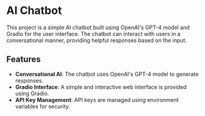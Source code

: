 # AI Chatbot

This project is a simple AI chatbot built using OpenAI's GPT-4 model and Gradio for the user interface. The chatbot can interact with users in a conversational manner, providing helpful responses based on the input.

## Features

- **Conversational AI**: The chatbot uses OpenAI's GPT-4 model to generate responses.
- **Gradio Interface**: A simple and interactive web interface is provided using Gradio.
- **API Key Management**: API keys are managed using environment variables for security.
